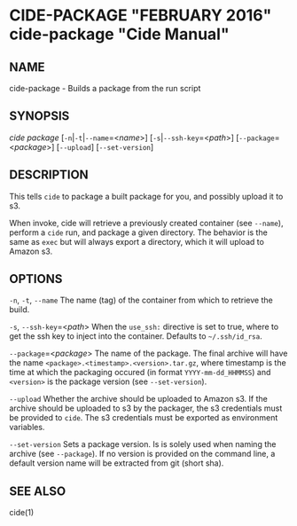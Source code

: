 CIDE-PACKAGE "FEBRUARY 2016" cide-package "Cide Manual"
=======================================================

NAME
----

cide-package - Builds a package from the run script

SYNOPSIS
--------

*cide package*  [`-n`|`-t`|`--name`=<*name*>] [`-s`|`--ssh-key`=<*path*>]
                [`--package`=<*package*>] [`--upload`]
                [`--set-version`]

DESCRIPTION
-----------

This tells `cide` to package a built package for you, and possibly upload it to
s3.

When invoke, cide will retrieve a previously created container (see `--name`),
perform a `cide` run, and package a given directory. The behavior is the same
as `exec` but will always export a directory, which it will upload to Amazon
s3.

OPTIONS
-------

`-n`, `-t`, `--name`
  The name (tag) of the container from which to retrieve the build.

`-s`, `--ssh-key`=<*path*>
  When the `use_ssh:` directive is set to true, where to get the ssh key to
  inject into the container. Defaults to `~/.ssh/id_rsa`.

`--package`=<*package*>
  The name of the package. The final archive will have the name
  `<package>.<timestamp>.<version>.tar.gz`, where timestamp is the time at
  which the packaging occured (in format `YYYY-mm-dd_HHMMSS`) and `<version>`
  is the package version (see `--set-version`).

`--upload`
  Whether the archive should be uploaded to Amazon s3. If the archive should be
  uploaded to s3 by the packager, the s3 credentials must be provided to
  `cide`. The s3 credentials must be exported as environment variables.

`--set-version`
  Sets a package version. Is is solely used when naming the archive (see
  `--package`). If no version is provided on the command line, a default
  version name will be extracted from git (short sha).

SEE ALSO
--------

cide(1)
